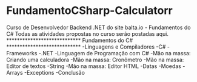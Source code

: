 # FundamentoCSharp-Calculatorr

Curso de Desenvolvedor Backend .NET do site balta.io - Fundamentos do C# 
Todas as atividades propostas no curso serão postadas aqui.
**************************** Fundamentos do C# **************************** 
-Linguagens e Compiladores 
-C# 
-Frameworks 
-.NET 
-Linguagem de Programação com C# 
-Mão na massa: Criando uma calculadora 
-Mão na massa: Cronômetro 
-Mão na massa: Editor de textos 
-String 
-Mão na massa: Editor HTML 
-Datas 
-Moedas 
-Arrays 
-Exceptions 
-Conclusão
